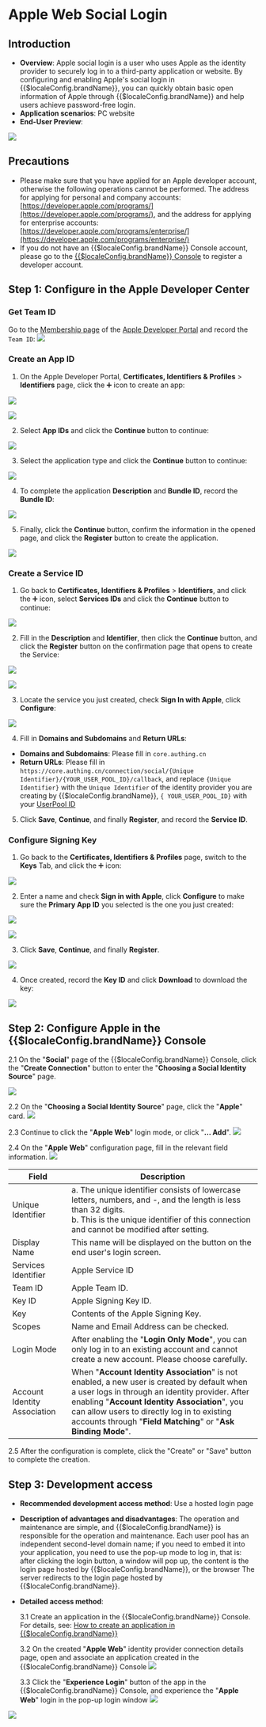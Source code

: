 # Apple Web Social Login

<LastUpdated />

## Introduction

- **Overview**: Apple social login is a user who uses Apple as the identity provider to securely log in to a third-party application or website. By configuring and enabling Apple's social login in {{$localeConfig.brandName}}, you can quickly obtain basic open information of Apple through {{$localeConfig.brandName}} and help users achieve password-free login.
- **Application scenarios**: PC website
- **End-User Preview**:

![](./images/login.jpg)

## Precautions

- Please make sure that you have applied for an Apple developer account, otherwise the following operations cannot be performed. The address for applying for personal and company accounts: [https://developer.apple.com/programs/](https://developer.apple.com/programs/), and the address for applying for enterprise accounts: [https://developer.apple.com/programs/enterprise/](https://developer.apple.com/programs/enterprise/)
- If you do not have an {{$localeConfig.brandName}} Console account, please go to the [{{$localeConfig.brandName}} Console](https://authing.cn/) to register a developer account.

## Step 1: Configure in the Apple Developer Center

### Get Team ID

Go to the [Membership page](https://developer.apple.com/account/#/membership) of the [Apple Developer Portal](https://developer.apple.com/account/#) and record the `Team ID`:
![](~@imagesZhCn/guides/connections/apple/step1-1.jpg)

### Create an App ID

1. On the Apple Developer Portal, **Certificates, Identifiers & Profiles** > **Identifiers** page, click the ➕ icon to create an app:

![](~@imagesZhCn/guides/connections/apple/step1-2.jpg)

![](~@imagesZhCn/guides/connections/apple/step1-3.jpg)

2. Select **App IDs** and click the **Continue** button to continue:

![](~@imagesZhCn/guides/connections/apple/step1-4.jpg)

3. Select the application type and click the **Continue** button to continue:

![](~@imagesZhCn/guides/connections/apple/step1-5.jpg)

4. To complete the application **Description** and **Bundle ID**, record the **Bundle ID**:

![](~@imagesZhCn/guides/connections/apple/step1-6.jpg)

5. Finally, click the **Continue** button, confirm the information in the opened page, and click the **Register** button to create the application.

![](~@imagesZhCn/guides/connections/apple/step1-7.jpg)

### Create a Service ID

1. Go back to **Certificates, Identifiers & Profiles** > **Identifiers**, and click the ➕ icon, select **Services IDs** and click the **Continue** button to continue:

![](~@imagesZhCn/guides/connections/apple/step1-8.jpg)

2. Fill in the **Description** and **Identifier**, then click the **Continue** button, and click the **Register** button on the confirmation page that opens to create the Service:

![](~@imagesZhCn/guides/connections/apple/step1-9.jpg)

![](~@imagesZhCn/guides/connections/apple/step1-10.jpg)

3. Locate the service you just created, check **Sign In with Apple**, click **Configure**:

![](~@imagesZhCn/guides/connections/apple/step1-11.jpg)

4. Fill in **Domains and Subdomains** and **Return URLs**:

- **Domains and Subdomains**: Please fill in `core.authing.cn`
- **Return URLs**: Please fill in `https://core.authing.cn/connection/social/{Unique Identifier}/{YOUR_USER_POOL_ID}/callback`, and replace `{Unique Identifier}` with the `Unique Identifier` of the identity provider you are creating by {{$localeConfig.brandName}}, `{ YOUR_USER_POOL_ID}` with your [UserPool ID](/en/guides/faqs/get-userpool-id-and-secret.md)

5. Click **Save**, **Continue**, and finally **Register**, and record the **Service ID**.

### Configure Signing Key

1. Go back to the **Certificates, Identifiers & Profiles** page, switch to the **Keys** Tab, and click the ➕ icon:

![](~@imagesZhCn/guides/connections/apple/step1-12.jpg)

2. Enter a name and check **Sign in with Apple**, click **Configure** to make sure the **Primary App ID** you selected is the one you just created:

![](~@imagesZhCn/guides/connections/apple/step1-13.jpg)

![](~@imagesZhCn/guides/connections/apple/step1-14.jpg)

3. Click **Save**, **Continue**, and finally **Register**.

![](~@imagesZhCn/guides/connections/apple/step1-15.jpg)

4. Once created, record the **Key ID** and click **Download** to download the key:

![](~@imagesZhCn/guides/connections/apple/step1-16.jpg)

## Step 2: Configure Apple in the {{$localeConfig.brandName}} Console

2.1 On the "**Social**" page of the {{$localeConfig.brandName}} Console, click the "**Create Connection**" button to enter the "**Choosing a Social Identity Source**" page.

![](~@imagesZhCn/guides/connections/create-social-idp.jpg)

2.2 On the "**Choosing a Social Identity Source**" page, click the "**Apple**" card.
![](./images/add-app-1.jpg)

2.3 Continue to click the "**Apple Web**" login mode, or click "**... Add**".
![](./images/add-app-2.jpg)

2.4 On the "**Apple Web**" configuration page, fill in the relevant field information.
![](./images/add-app-3.jpg)

| Field                        | Description                                                                                                                                                                                                                                                                                                       |
| ---------------------------- | ----------------------------------------------------------------------------------------------------------------------------------------------------------------------------------------------------------------------------------------------------------------------------------------------------------------- |
| Unique Identifier            | a. The unique identifier consists of lowercase letters, numbers, and -, and the length is less than 32 digits. <br />b. This is the unique identifier of this connection and cannot be modified after setting.                                                                                                    |
| Display Name                 | This name will be displayed on the button on the end user's login screen.                                                                                                                                                                                                                                         |
| Services Identifier          | Apple Service ID                                                                                                                                                                                                                                                                                                  |
| Team ID                      | Apple Team ID.                                                                                                                                                                                                                                                                                                    |
| Key ID                       | Apple Signing Key ID.                                                                                                                                                                                                                                                                                             |
| Key                          | Contents of the Apple Signing Key.                                                                                                                                                                                                                                                                                |
| Scopes                       | Name and Email Address can be checked.                                                                                                                                                                                                                                                                            |
| Login Mode                   | After enabling the "**Login Only Mode**", you can only log in to an existing account and cannot create a new account. Please choose carefully.                                                                                                                                                                    |
| Account Identity Association | When "**Account Identity Association**" is not enabled, a new user is created by default when a user logs in through an identity provider. After enabling "**Account Identity Association**", you can allow users to directly log in to existing accounts through "**Field Matching**" or "**Ask Binding Mode**". |

2.5 After the configuration is complete, click the "Create" or "Save" button to complete the creation.

## Step 3: Development access

- **Recommended development access method**: Use a hosted login page
- **Description of advantages and disadvantages**: The operation and maintenance are simple, and {{$localeConfig.brandName}} is responsible for the operation and maintenance. Each user pool has an independent second-level domain name; if you need to embed it into your application, you need to use the pop-up mode to log in, that is: after clicking the login button, a window will pop up, the content is the login page hosted by {{$localeConfig.brandName}}, or the browser The server redirects to the login page hosted by {{$localeConfig.brandName}}.
- **Detailed access method**:

  3.1 Create an application in the {{$localeConfig.brandName}} Console. For details, see: [How to create an application in {{$localeConfig.brandName}}](/en/guides/app/create-app.md)

  3.2 On the created "**Apple Web**" identity provider connection details page, open and associate an application created in the {{$localeConfig.brandName}} Console
  ![](./images/step3.2.jpg)

  3.3 Click the "**Experience Login**" button of the app in the {{$localeConfig.brandName}} Console, and experience the "**Apple Web**" login in the pop-up login window
  ![](./images/step3.3-1.jpg)

![](./images/step3.3-2.jpg)
